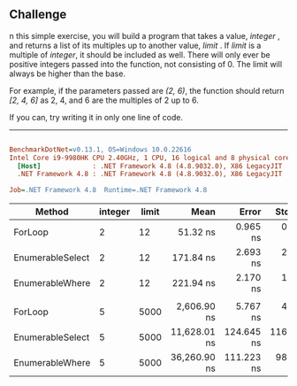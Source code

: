 ## Challenge

n this simple exercise, you will build a program that takes a value, *integer* , and returns a list of its multiples up to another value, *limit* . If *limit* is a multiple of *integer*, it should be included as well. 
There will only ever be positive integers passed into the function, not consisting of 0. The limit will always be higher than the base.

For example, if the parameters passed are *(2, 6)*, the function should return *[2, 4, 6]* as 2, 4, and 6 are the multiples of 2 up to 6.

If you can, try writing it in only one line of code.

---

``` ini

BenchmarkDotNet=v0.13.1, OS=Windows 10.0.22616
Intel Core i9-9980HK CPU 2.40GHz, 1 CPU, 16 logical and 8 physical cores
  [Host]             : .NET Framework 4.8 (4.8.9032.0), X86 LegacyJIT
  .NET Framework 4.8 : .NET Framework 4.8 (4.8.9032.0), X86 LegacyJIT

Job=.NET Framework 4.8  Runtime=.NET Framework 4.8  

```
|           Method | integer | limit |         Mean |      Error |     StdDev | Ratio | RatioSD |  Gen 0 |  Gen 1 | Allocated |
|----------------- |-------- |------ |-------------:|-----------:|-----------:|------:|--------:|-------:|-------:|----------:|
|          ForLoop |       2 |    12 |     51.32 ns |   0.965 ns |   0.856 ns |  0.23 |    0.01 | 0.0183 |      - |      96 B |
| EnumerableSelect |       2 |    12 |    171.84 ns |   2.693 ns |   2.519 ns |  0.77 |    0.02 | 0.0412 |      - |     216 B |
|  EnumerableWhere |       2 |    12 |    221.94 ns |   2.170 ns |   1.694 ns |  1.00 |    0.00 | 0.0403 |      - |     212 B |
|                  |         |       |              |            |            |       |         |        |        |           |
|          ForLoop |       5 |  5000 |  2,606.90 ns |   5.767 ns |   4.502 ns |  0.07 |    0.00 | 1.5831 | 0.0648 |   8,320 B |
| EnumerableSelect |       5 |  5000 | 11,628.01 ns | 124.645 ns | 116.593 ns |  0.32 |    0.00 | 1.6022 | 0.0610 |   8,441 B |
|  EnumerableWhere |       5 |  5000 | 36,260.90 ns | 111.223 ns |  98.596 ns |  1.00 |    0.00 | 1.5869 | 0.0610 |   8,438 B |
